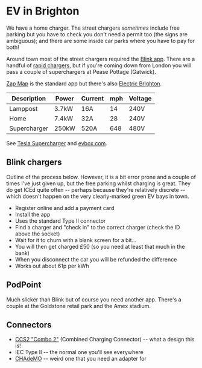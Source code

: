 # EV in Brighton

We have a home charger. The street chargers _sometimes_ include free parking but you have to check you don't need a permit too (the signs are ambiguous); and there are some inside car parks where you have to pay for both!

Around town most of the street chargers required the [Blink app](https://play.google.com/store/apps/details?id=com.ov.electricblue). There are a handful of [rapid chargers](https://electricbrighton.com/charging/rapid), but if you're coming down from London you will pass a couple of superchargers at Pease Pottage (Gatwick).

[Zap Map](https://play.google.com/store/apps/details?id=com.zapmap.zapmap) is the standard app but there's also [Electric Brighton](https://electricbrighton.com/).

| Description  | Power | Current | mph  | Voltage |
|---           |---    |---      |---   |---      |
| Lamppost     | 3.7kW | 16A     | 14   | 240V    |
| Home         | 7.4kW | 32A     | 28   | 240V    |
| Supercharger | 250kW | 520A    | 648  | 480V    |

See [Tesla Supercharger](https://en.wikipedia.org/wiki/Tesla_Supercharger) and [evbox.com](https://evbox.com/uk-en/electric-cars/tesla/tesla-model-y).

## Blink chargers

Outline of the process below. However, it is a bit error prone and a couple of times I've just given up, but the free parking whilst charging is great. They do get ICEd quite often -- perhaps because they're relatively discrete -- which doesn't happen on the very clearly-marked green EV bays in town.

- Register online and add a payment card
- Install the app
- Uses the standard Type II connector
- Find a charger and "check in" to the correct charger (check the ID above the socket)
- Wait for it to churn with a blank screen for a bit...
- You will then get charged £50 (so you need at least that much in the bank)
- When you disconnect the car you will be refunded the difference
- Works out about 61p per kWh

## PodPoint

Much slicker than Blink but of course you need another app. There's a couple at the Goldstone retail park and the Amex stadium.

## Connectors

- [CCS2 "Combo 2"](https://en.wikipedia.org/wiki/Combined_Charging_System) (Combined Charging Connector) -- what a design this is!
- IEC Type II -- the normal one you'll see everywhere
- [CHAdeMO](https://en.wikipedia.org/wiki/CHAdeMO) -- weird one that you need an adapter for
